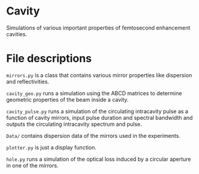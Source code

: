 # Cavity
Simulations of various important properties of femtosecond enhancement cavities.

# File descriptions
`mirrors.py` is a class that contains various mirror properties like dispersion and reflectivities.

`cavity_geo.py` runs a simulation using the ABCD matrices to determine geometric properties of the beam inside a cavity.

`cavity_pulse.py` runs a simulation of the circulating intracavity pulse as a function of cavity mirrors, input pulse duration and spectral bandwidth and outputs the circulating intracavity spectrum and pulse. 

`Data/` contains dispersion data of the mirrors used in the experiments. 

`plotter.py` is just a display function.

`hole.py` runs a simulation of the optical loss induced by a circular aperture in one of the mirrors. 
